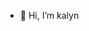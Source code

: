 - 👋 Hi, I’m kalyn


<!---
Kalynnn16/Kalynnn16 is a ✨ special ✨ repository because its `README.md` (this file) appears on your GitHub profile.
You can click the Preview link to take a look at your changes.
--->
